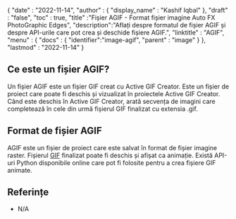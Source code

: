 {
  "date" : "2022-11-14",
  "author" : {
    "display_name" : "Kashif Iqbal"
},
  "draft" : "false",
  "toc" : true,
  "title" :"Fișier AGIF - Format fișier imagine Auto FX PhotoGraphic Edges",
  "description":"Aflați despre formatul de fișier AGIF și despre API-urile care pot crea și deschide fișiere AGIF.",
  "linktitle" : "AGIF",
  "menu" : {
    "docs" : {
      "identifier":"image-agif",
      "parent" : "image"
}
},
  "lastmod" : "2022-11-14"
}

## Ce este un fișier AGIF?

Un fișier AGIF este un fișier GIF creat cu Active GIF Creator. Este un fișier de proiect care poate fi deschis și vizualizat în proiectele Active GIF Creator. Când este deschis în Active GIF Creator, arată secvența de imagini care completează în cele din urmă fișierul GIF finalizat cu extensia .gif.

## Format de fișier AGIF

AGIF este un fișier de proiect care este salvat în format de fișier imagine raster. Fișierul [GIF](/ro/image/gif/) finalizat poate fi deschis și afișat ca animație. Există API-uri Python disponibile online care pot fi folosite pentru a crea fișiere GIF animate.

## Referințe

* N/A

